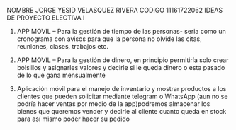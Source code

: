 NOMBRE	JORGE YESID VELASQUEZ RIVERA
CODIGO	11161722062
IDEAS DE PROYECTO ELECTIVA I



1)	APP MOVIL – Para la gestión de tiempo de las personas- seria como un cronograma con avisos para que la persona no olvide las citas, reuniones, clases, trabajos etc.

2)	APP MOVIL – Para la gestión de dinero, en principio permitiría solo crear bolsillos y asignarles valores y decirle si le queda dinero o esta pasado de lo que gana mensualmente 


3)	Aplicación móvil para el manejo de inventario y mostrar productos a los clientes que pueden solicitar mediante telegram o WhatsApp (aun no se podría hacer ventas por medio de la app)podremos almacenar los bienes que queremos vender y decirle al cliente cuanto queda en stock para así mismo poder hacer su pedido 
